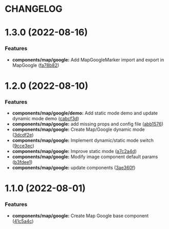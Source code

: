 # CHANGELOG

# 1.3.0 (2022-08-16)


### Features

* **components/map/google:** Add MapGoogleMarker import and export in MapGoogle ([fa78b82](https://github.com/SUI-Components/adevinta-spain-components/commit/fa78b82e3f2362d502b42b050b75037052c81bec))



# 1.2.0 (2022-08-10)


### Features

* **components/map/google/demo:** Add static mode demo and update dynamic mode demo ([cabcf3d](https://github.com/SUI-Components/adevinta-spain-components/commit/cabcf3d20083290be4b696b2b477fc53d4f889a2))
* **components/map/google:** add missing props and config file ([abb1576](https://github.com/SUI-Components/adevinta-spain-components/commit/abb15763ee2ff25a20db9c08e2a09a806a20dc33))
* **components/map/google:** Create Map/Google dynamic mode ([3dcdf2e](https://github.com/SUI-Components/adevinta-spain-components/commit/3dcdf2e498166aee181769fe8f069fb30005e98b))
* **components/map/google:** Implement dynamic/static mode switch ([9cce3ec](https://github.com/SUI-Components/adevinta-spain-components/commit/9cce3ecdf452777227ae2babd1e72c9bf320d722))
* **components/map/google:** Improve static mode ([a7c2a4d](https://github.com/SUI-Components/adevinta-spain-components/commit/a7c2a4d6eb27ef61e9fb02dddff0c5584ac2f91d))
* **components/map/google:** Modify image component default params ([b3fdee1](https://github.com/SUI-Components/adevinta-spain-components/commit/b3fdee153775d631ef771644f33675277f8868a5))
* **components/map/google:** update components ([3ae360f](https://github.com/SUI-Components/adevinta-spain-components/commit/3ae360f292e502decabcb683818a814eae97fcef))



# 1.1.0 (2022-08-01)


### Features

* **components/map/google:** Create Map Google base component ([41c5a4c](https://github.com/SUI-Components/adevinta-spain-components/commit/41c5a4c053c3c34668097b7501a019ce8ae163bf))



